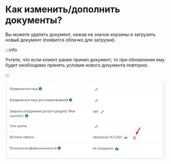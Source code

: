 # Как изменить/дополнить документы?

Вы можете удалить документ, нажав на значок корзины и загрузить новый документ (появится облачко для загрузки).

:::info

Учтите, что если клиент ранее принял документ, то при обновлении ему будет необходимо принять условия нового документа повторно.

:::

![](<../.gitbook/assets/image (29) (1).png>)
